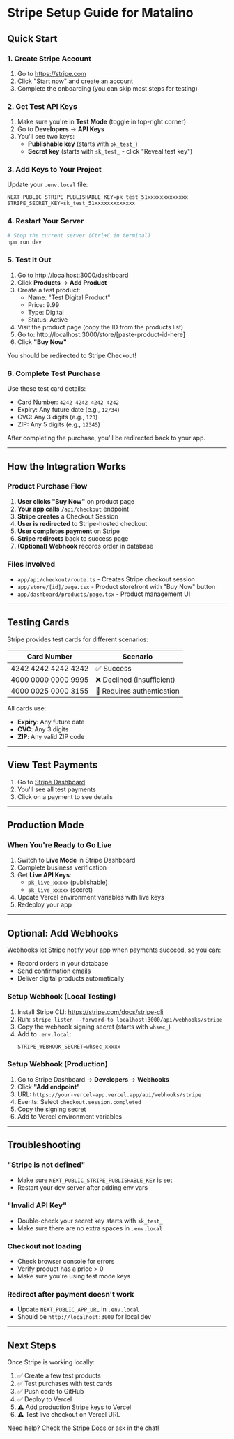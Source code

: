 # Stripe Setup Guide for Matalino

## Quick Start

### 1. Create Stripe Account
1. Go to https://stripe.com
2. Click "Start now" and create an account
3. Complete the onboarding (you can skip most steps for testing)

### 2. Get Test API Keys
1. Make sure you're in **Test Mode** (toggle in top-right corner)
2. Go to **Developers** → **API Keys**
3. You'll see two keys:
   - **Publishable key** (starts with `pk_test_`)
   - **Secret key** (starts with `sk_test_` - click "Reveal test key")

### 3. Add Keys to Your Project

Update your `.env.local` file:

```env
NEXT_PUBLIC_STRIPE_PUBLISHABLE_KEY=pk_test_51xxxxxxxxxxxxx
STRIPE_SECRET_KEY=sk_test_51xxxxxxxxxxxxx
```

### 4. Restart Your Server

```bash
# Stop the current server (Ctrl+C in terminal)
npm run dev
```

### 5. Test It Out

1. Go to http://localhost:3000/dashboard
2. Click **Products** → **Add Product**
3. Create a test product:
   - Name: "Test Digital Product"
   - Price: 9.99
   - Type: Digital
   - Status: Active
4. Visit the product page (copy the ID from the products list)
5. Go to: http://localhost:3000/store/[paste-product-id-here]
6. Click **"Buy Now"**

You should be redirected to Stripe Checkout!

### 6. Complete Test Purchase

Use these test card details:
- Card Number: `4242 4242 4242 4242`
- Expiry: Any future date (e.g., `12/34`)
- CVC: Any 3 digits (e.g., `123`)
- ZIP: Any 5 digits (e.g., `12345`)

After completing the purchase, you'll be redirected back to your app.

---

## How the Integration Works

### Product Purchase Flow

1. **User clicks "Buy Now"** on product page
2. **Your app calls** `/api/checkout` endpoint
3. **Stripe creates** a Checkout Session
4. **User is redirected** to Stripe-hosted checkout
5. **User completes payment** on Stripe
6. **Stripe redirects** back to success page
7. **(Optional) Webhook** records order in database

### Files Involved

- `app/api/checkout/route.ts` - Creates Stripe checkout session
- `app/store/[id]/page.tsx` - Product storefront with "Buy Now" button
- `app/dashboard/products/page.tsx` - Product management UI

---

## Testing Cards

Stripe provides test cards for different scenarios:

| Card Number          | Scenario                    |
|---------------------|-----------------------------|
| 4242 4242 4242 4242 | ✅ Success                  |
| 4000 0000 0000 9995 | ❌ Declined (insufficient)  |
| 4000 0025 0000 3155 | 🔐 Requires authentication  |

All cards use:
- **Expiry**: Any future date
- **CVC**: Any 3 digits
- **ZIP**: Any valid ZIP code

---

## View Test Payments

1. Go to [Stripe Dashboard](https://dashboard.stripe.com/test/payments)
2. You'll see all test payments
3. Click on a payment to see details

---

## Production Mode

### When You're Ready to Go Live

1. Switch to **Live Mode** in Stripe Dashboard
2. Complete business verification
3. Get **Live API Keys**:
   - `pk_live_xxxxx` (publishable)
   - `sk_live_xxxxx` (secret)
4. Update Vercel environment variables with live keys
5. Redeploy your app

---

## Optional: Add Webhooks

Webhooks let Stripe notify your app when payments succeed, so you can:
- Record orders in your database
- Send confirmation emails
- Deliver digital products automatically

### Setup Webhook (Local Testing)

1. Install Stripe CLI: https://stripe.com/docs/stripe-cli
2. Run: `stripe listen --forward-to localhost:3000/api/webhooks/stripe`
3. Copy the webhook signing secret (starts with `whsec_`)
4. Add to `.env.local`:
   ```env
   STRIPE_WEBHOOK_SECRET=whsec_xxxxx
   ```

### Setup Webhook (Production)

1. Go to Stripe Dashboard → **Developers** → **Webhooks**
2. Click **"Add endpoint"**
3. URL: `https://your-vercel-app.vercel.app/api/webhooks/stripe`
4. Events: Select `checkout.session.completed`
5. Copy the signing secret
6. Add to Vercel environment variables

---

## Troubleshooting

### "Stripe is not defined"
- Make sure `NEXT_PUBLIC_STRIPE_PUBLISHABLE_KEY` is set
- Restart your dev server after adding env vars

### "Invalid API Key"
- Double-check your secret key starts with `sk_test_`
- Make sure there are no extra spaces in `.env.local`

### Checkout not loading
- Check browser console for errors
- Verify product has a price > 0
- Make sure you're using test mode keys

### Redirect after payment doesn't work
- Update `NEXT_PUBLIC_APP_URL` in `.env.local`
- Should be `http://localhost:3000` for local dev

---

## Next Steps

Once Stripe is working locally:

1. ✅ Create a few test products
2. ✅ Test purchases with test cards
3. ✅ Push code to GitHub
4. ✅ Deploy to Vercel
5. ⚠️  Add production Stripe keys to Vercel
6. ⚠️  Test live checkout on Vercel URL

Need help? Check the [Stripe Docs](https://stripe.com/docs) or ask in the chat!




